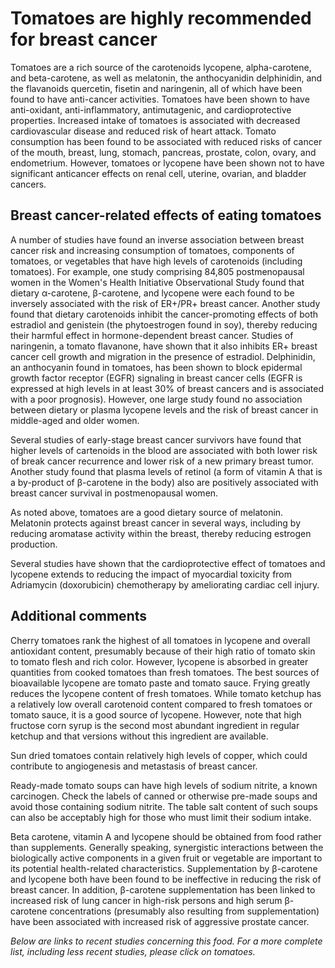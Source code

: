 

#  Tomatoes are highly recommended for breast cancer 

Tomatoes are a rich source of the carotenoids lycopene, alpha-carotene, and beta-carotene, as well as melatonin, the anthocyanidin delphinidin, and the flavanoids quercetin, fisetin and naringenin, all of which have been found to have anti-cancer activities. Tomatoes have been shown to have anti-oxidant, anti-inflammatory, antimutagenic, and cardioprotective properties. Increased intake of tomatoes is associated with decreased cardiovascular disease and reduced risk of heart attack. Tomato consumption has been found to be associated with reduced risks of cancer of the mouth, breast, lung, stomach, pancreas, prostate, colon, ovary, and endometrium. However, tomatoes or lycopene have been shown not to have significant anticancer effects on renal cell, uterine, ovarian, and bladder cancers.

## Breast cancer-related effects of eating tomatoes 

A number of studies have found an inverse association between breast cancer risk and increasing consumption of tomatoes, components of tomatoes, or vegetables that have high levels of carotenoids (including tomatoes). For example, one study comprising 84,805 postmenopausal women in the Women's Health Initiative Observational Study found that dietary α-carotene, β-carotene, and lycopene were each found to be inversely associated with the risk of ER+/PR+ breast cancer. Another study found that dietary carotenoids inhibit the cancer-promoting effects of both estradiol and genistein (the phytoestrogen found in soy), thereby reducing their harmful effect in hormone-dependent breast cancer. Studies of naringenin, a tomato flavanone, have shown that it also inhibits ER+ breast cancer cell growth and migration in the presence of estradiol. Delphinidin, an anthocyanin found in tomatoes, has been shown to block epidermal growth factor receptor (EGFR) signaling in breast cancer cells (EGFR is expressed at high levels in at least 30% of breast cancers and is associated with a poor prognosis). However, one large study found no association between dietary or plasma lycopene levels and the risk of breast cancer in middle-aged and older women.

Several studies of early-stage breast cancer survivors have found that higher levels of cartenoids in the blood are associated with both lower risk of break cancer recurrence and lower risk of a new primary breast tumor. Another study found that plasma levels of retinol (a form of vitamin A that is a by-product of β-carotene in the body) also are positively associated with breast cancer survival in postmenopausal women.

As noted above, tomatoes are a good dietary source of melatonin. Melatonin protects against breast cancer in several ways, including by reducing aromatase activity within the breast, thereby reducing estrogen production.

Several studies have shown that the cardioprotective effect of tomatoes and lycopene extends to reducing the impact of myocardial toxicity from Adriamycin (doxorubicin) chemotherapy by ameliorating cardiac cell injury.

## Additional comments

Cherry tomatoes rank the highest of all tomatoes in lycopene and overall antioxidant content, presumably because of their high ratio of tomato skin to tomato flesh and rich color. However, lycopene is absorbed in greater quantities from cooked tomatoes than fresh tomatoes. The best sources of bioavailable lycopene are tomato paste and tomato sauce. Frying greatly reduces the lycopene content of fresh tomatoes. While tomato ketchup has a relatively low overall carotenoid content compared to fresh tomatoes or tomato sauce, it is a good source of lycopene. However, note that high fructose corn syrup is the second most abundant ingredient in regular ketchup and that versions without this ingredient are available.

Sun dried tomatoes contain relatively high levels of copper, which could contribute to angiogenesis and metastasis of breast cancer.

Ready-made tomato soups can have high levels of sodium nitrite, a known carcinogen. Check the labels of canned or otherwise pre-made soups and avoid those containing sodium nitrite. The table salt content of such soups can also be acceptably high for those who must limit their sodium intake.

Beta carotene, vitamin A and lycopene should be obtained from food rather than supplements. Generally speaking, synergistic interactions between the biologically active components in a given fruit or vegetable are important to its potential health-related characteristics. Supplementation by β-carotene and lycopene both have been found to be ineffective in reducing the risk of breast cancer. In addition, β-carotene supplementation has been linked to increased risk of lung cancer in high-risk persons and high serum β-carotene concentrations (presumably also resulting from supplementation) have been associated with increased risk of aggressive prostate cancer.

_Below are links to recent studies concerning this food. For a more complete list, including less recent studies, please click on tomatoes._


  


